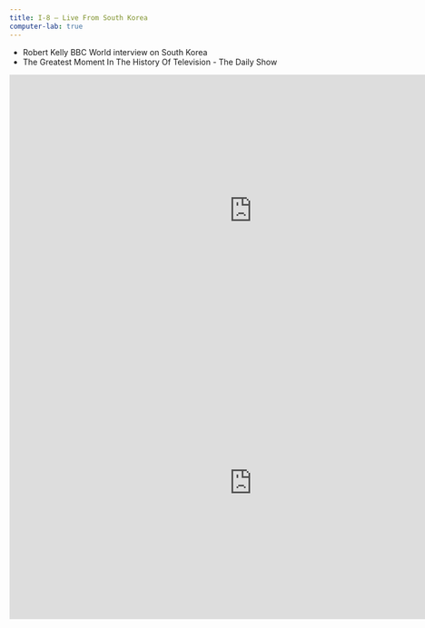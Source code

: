 ```yaml
---
title: I-8 — Live From South Korea
computer-lab: true
---
```


- Robert Kelly BBC World interview on South Korea
- The Greatest Moment In The History Of Television - The Daily Show

<iframe width="854" height="480" src="https://www.youtube.com/embed/Mh4f9AYRCZY" frameborder="0" allowfullscreen></iframe>

<iframe width="854" height="480" src="https://www.youtube.com/embed/S_kV994hurQ" frameborder="0" allowfullscreen></iframe>

